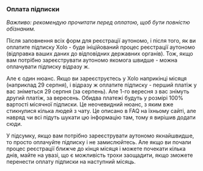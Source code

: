 ### Оплата підписки

_Важливо: рекомендую прочитати перед оплатою, щоб бути повністю обізнаним._

Після заповнення всіх форм для реєстрації аутономо, і після того, як ви оплатите підписку Xolo - буде ініційований процес
реєстрації аутономо (відправка ваших даних до відповідних державних органів). Тож, якщо вам потрібно зареєструвати
аутономо якомога швидше - можна оплачувати підписку відразу ж.

Але є один нюанс. Якщо ви зареєструєтесь у Xolo наприкінці місяця (наприклад 29 серпня), і відразу ж оплатите підписку -
перший платіж у вас зніметься 29 серпня (за серпень). Але 1-го вересня з вас знімуть другий платіж, за вересень.
Обидва платежі будуть у розмірі 100% вартості місячної підписки. Це неочевидний нюанс, з яким вже стикнулися кілька
людей з чату. Це описано в FAQ на їхньому сайті, але навряд чи всі підуть шукати цю інформацію там, тому я вирішив
додати сюди.

У підсумку, якщо вам потрібно зареєструвати аутономо якнайшвидше, то просто оплачуйте підписку і не замислюйтесь. Але
якщо ви почали процес реєстрації ближче до кінця місяця і можете почекати кілька днів, майте на увазі, що є можливість
трохи заощадити, якщо зможете перенести оплату підписки на наступний місяць.
